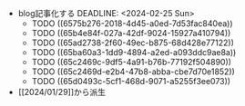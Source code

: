 - blog記事化する
  DEADLINE: <2024-02-25 Sun>
	- TODO ((6575b276-2018-4d45-a0ed-7d53fac840ea))
	- TODO ((65b4e84f-027a-42df-9024-15927a410794))
	- TODO ((65ad2738-2f60-49ec-b875-68d428e77122))
	- TODO ((65ba60a3-1dd9-4894-a2ed-a093ddc9ae8a))
	- TODO ((65c2469c-9df5-4a91-b76b-77192f504890))
	- TODO ((65c2469d-e2b4-47b8-abba-cbe7d70e1852))
	- TODO ((65d0493c-5cf1-468d-9071-a5255f3ee073))
- [[2024/01/29]]から派生